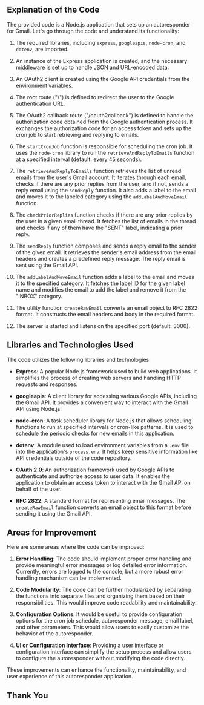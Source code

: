 ## Explanation of the Code

The provided code is a Node.js application that sets up an autoresponder for Gmail. Let's go through the code and understand its functionality:

1. The required libraries, including `express`, `googleapis`, `node-cron`, and `dotenv`, are imported.

2. An instance of the Express application is created, and the necessary middleware is set up to handle JSON and URL-encoded data.

3. An OAuth2 client is created using the Google API credentials from the environment variables.

4. The root route ("/") is defined to redirect the user to the Google authentication URL.

5. The OAuth2 callback route ("/oauth2callback") is defined to handle the authorization code obtained from the Google authentication process. It exchanges the authorization code for an access token and sets up the cron job to start retrieving and replying to emails.

6. The `startCronJob` function is responsible for scheduling the cron job. It uses the `node-cron` library to run the `retrieveAndReplyToEmails` function at a specified interval (default: every 45 seconds).

7. The `retrieveAndReplyToEmails` function retrieves the list of unread emails from the user's Gmail account. It iterates through each email, checks if there are any prior replies from the user, and if not, sends a reply email using the `sendReply` function. It also adds a label to the email and moves it to the labeled category using the `addLabelAndMoveEmail` function.

8. The `checkPriorReplies` function checks if there are any prior replies by the user in a given email thread. It fetches the list of emails in the thread and checks if any of them have the "SENT" label, indicating a prior reply.

9. The `sendReply` function composes and sends a reply email to the sender of the given email. It retrieves the sender's email address from the email headers and creates a predefined reply message. The reply email is sent using the Gmail API.

10. The `addLabelAndMoveEmail` function adds a label to the email and moves it to the specified category. It fetches the label ID for the given label name and modifies the email to add the label and remove it from the "INBOX" category.

11. The utility function `createRawEmail` converts an email object to RFC 2822 format. It constructs the email headers and body in the required format.

12. The server is started and listens on the specified port (default: 3000).

## Libraries and Technologies Used

The code utilizes the following libraries and technologies:

- **Express**: A popular Node.js framework used to build web applications. It simplifies the process of creating web servers and handling HTTP requests and responses.

- **googleapis**: A client library for accessing various Google APIs, including the Gmail API. It provides a convenient way to interact with the Gmail API using Node.js.

- **node-cron**: A task scheduler library for Node.js that allows scheduling functions to run at specified intervals or cron-like patterns. It is used to schedule the periodic checks for new emails in this application.

- **dotenv**: A module used to load environment variables from a `.env` file into the application's `process.env`. It helps keep sensitive information like API credentials outside of the code repository.

- **OAuth 2.0**: An authorization framework used by Google APIs to authenticate and authorize access to user data. It enables the application to obtain an access token to interact with the Gmail API on behalf of the user.

- **RFC 2822**: A standard format for representing email messages. The `createRawEmail` function converts an email object to this format before sending it using the Gmail API.

## Areas for Improvement

Here are some areas where the code can be improved:

1. **Error Handling**: The code should implement proper error handling and provide meaningful error messages or log detailed error information. Currently, errors are logged to the console, but a more robust error handling mechanism can be implemented.

2. **Code Modularity**: The code can be further modularized by separating the functions into separate files and organizing them based on their responsibilities. This would improve code readability and maintainability.

3. **Configuration Options**: It would be useful to provide configuration options for the cron job schedule, autoresponder message, email label, and other parameters. This would allow users to easily customize the behavior of the autoresponder.

4. **UI or Configuration Interface**: Providing a user interface or configuration interface can simplify the setup process and allow users to configure the autoresponder without modifying the code directly.

These improvements can enhance the functionality, maintainability, and user experience of this autoresponder application.

## Thank You